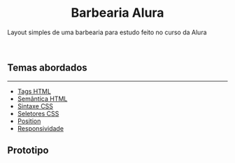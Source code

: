 <h1 align="center"> Barbearia Alura </h1>

<p>Layout simples de uma barbearia para estudo feito no curso da Alura</p><br>

<h2>Temas abordados</h2><hr>


- [Tags HTML](https://www.w3schools.com/TAGS/ref_eventattributes.asp) 
- [Semântica HTML](https://www.w3schools.com/html/html5_semantic_elements.asp)
- [Sintaxe CSS](https://www.w3schools.com/css/css_syntax.asp)
- [Seletores CSS](https://www.w3schools.com/css/css_selectors.asp)
- [Position](https://www.w3schools.com/cssref/pr_class_position.php)
- [Responsividade](https://www.w3schools.com/css/css_rwd_intro.asp)

<h2>Prototipo</h2>



